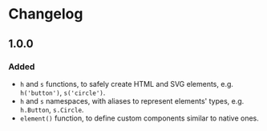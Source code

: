 # Changelog

## 1.0.0

### Added
- `h` and `s` functions, to safely create HTML and SVG elements, e.g. `h('button')`, `s('circle')`.
- `h` and `s` namespaces, with aliases to represent elements' types, e.g. `h.Button`, `s.Circle`.
- `element()` function, to define custom components similar to native ones.
